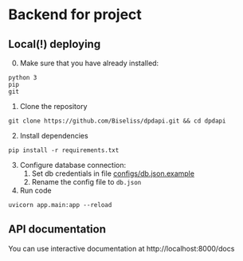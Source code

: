 # Backend for project

## Local(!) deploying
0. Make sure that you have already installed:
```
python 3
pip
git
```
1. Clone the repository
```
git clone https://github.com/Biseliss/dpdapi.git && cd dpdapi
```
2. Install dependencies
```
pip install -r requirements.txt
```
3. Configure database connection:
   1. Set db credentials in file [configs/db.json.example](./configs/db.json.example)
   2. Rename the config file to `db.json`
4. Run code
```
uvicorn app.main:app --reload
```

## API documentation

You can use interactive documentation at http://localhost:8000/docs
